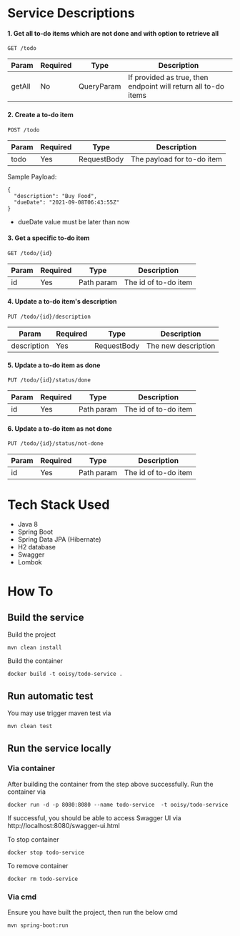 # Service Descriptions

#### 1. Get all to-do items which are not done and with option to retrieve all

```
GET /todo
```

| Param       | Required    | Type          | Description |
| ----------- | ----------- | ------------- | ----------- |     
| getAll      | No          | QueryParam    | If provided as true, then endpoint will return all to-do items |

#### 2. Create a to-do item

```
POST /todo
```

| Param       | Required    | Type          | Description |
| ----------- | ----------- | ------------- | ----------- |     
| todo      | Yes          | RequestBody    | The payload for to-do item |

Sample Payload:

```
{
  "description": "Buy Food",
  "dueDate": "2021-09-08T06:43:55Z"
}
```

* dueDate value must be later than now

#### 3. Get a specific to-do item

```
GET /todo/{id}
```

| Param       | Required    | Type          | Description |
| ----------- | ----------- | ------------- | ----------- |     
| id      | Yes          | Path param    | The id of to-do item |

#### 4. Update a to-do item's description

```
PUT /todo/{id}/description
```

| Param       | Required    | Type          | Description |
| ----------- | ----------- | ------------- | ----------- |     
| description      | Yes          | RequestBody    | The new description |

#### 5. Update a to-do item as done

```
PUT /todo/{id}/status/done  
```

| Param       | Required    | Type          | Description |
| ----------- | ----------- | ------------- | ----------- |     
| id      | Yes          | Path param    | The id of to-do item |

#### 6. Update a to-do item as not done

```
PUT /todo/{id}/status/not-done
```

| Param       | Required    | Type          | Description |
| ----------- | ----------- | ------------- | ----------- |     
| id      | Yes          | Path param    | The id of to-do item |

# Tech Stack Used

* Java 8
* Spring Boot
* Spring Data JPA (Hibernate)
* H2 database
* Swagger
* Lombok

# How To

## Build the service

Build the project

```
mvn clean install
```

Build the container

```
docker build -t ooisy/todo-service .
```

## Run automatic test

You may use trigger maven test via

```
mvn clean test
```

## Run the service locally

### Via container

After building the container from the step above successfully. Run the container via

```
docker run -d -p 8080:8080 --name todo-service  -t ooisy/todo-service
```

If successful, you should be able to access Swagger UI via http://localhost:8080/swagger-ui.html

To stop container

```
docker stop todo-service
```

To remove container

```
docker rm todo-service
```

### Via cmd

Ensure you have built the project, then run the below cmd

```
mvn spring-boot:run
```
